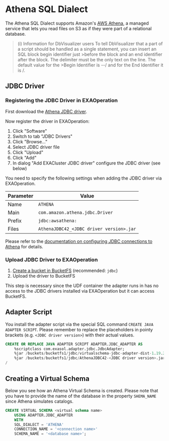 # Athena SQL Dialect

The Athena SQL Dialect supports Amazon's [AWS Athena](https://aws.amazon.com/athena/), a managed service that lets you read files on S3 as if they were part of a relational database.

>(i) Information for DbVisualizer users
>To tell DbVisualizer that a part of a script should be handled as a single statement, you can insert an SQL block begin identifier just >before the block and an end identifier after the block. The delimiter must be the only text on the line. The default value for the >Begin Identifier is --/ and for the End Identifier it is /.



## JDBC Driver

### Registering the JDBC Driver in EXAOperation

First download the [Athena JDBC driver](https://docs.aws.amazon.com/athena/latest/ug/connect-with-jdbc.html).

Now register the driver in EXAOperation:

1. Click "Software"
1. Switch to tab "JDBC Drivers"
1. Click "Browse..."
1. Select JDBC driver file
1. Click "Upload"
1. Click "Add"
1. In dialog "Add EXACluster JDBC driver" configure the JDBC driver (see below)

You need to specify the following settings when adding the JDBC driver via EXAOperation.

| Parameter | Value                                               |
|-----------|-----------------------------------------------------|
| Name      | `ATHENA`                                            |
| Main      | `com.amazon.athena.jdbc.Driver`                     |
| Prefix    | `jdbc:awsathena:`                                   |
| Files     | `AthenaJDBC42_<JDBC driver version>.jar`            |

Please refer to the [documentation on configuring JDBC connections to Athena](https://docs.aws.amazon.com/athena/latest/ug/connect-with-jdbc.html) for details.

### Upload JDBC Driver to EXAOperation

1. [Create a bucket in BucketFS](https://docs.exasol.com/administration/on-premise/bucketfs/create_new_bucket_in_bucketfs_service.htm) (recommended: `jdbc`)
1. Upload the driver to BucketFS

This step is necessary since the UDF container the adapter runs in has no access to the JDBC drivers installed via EXAOperation but it can access BucketFS.

## Adapter Script

You install the adapter script via the special SQL command `CREATE JAVA ADAPTER SCRIPT`. Please remember to replace the placeholders in pointy brackets (e.g. `<JDBC driver version>`) with their actual values.

```sql
CREATE OR REPLACE JAVA ADAPTER SCRIPT ADAPTER.JDBC_ADAPTER AS
    %scriptclass com.exasol.adapter.jdbc.JdbcAdapter;
    %jar /buckets/bucketfs1/jdbc/virtualschema-jdbc-adapter-dist-1.19.2.jar;
    %jar /buckets/bucketfs1/jdbc/AthenaJDBC42-<JDBC driver version>.jar;
/
```

## Creating a Virtual Schema

Below you see how an Athena Virtual Schema is created. Please note that you have to provide the name of the database in the property `SHEMA_NAME` since Athena simulates catalogs.

```sql
CREATE VIRTUAL SCHEMA <virtual schema name>
    USING ADAPTER.JDBC_ADAPTER
    WITH
    SQL_DIALECT = 'ATHENA'
    CONNECTION_NAME = '<connection name>'
    SCHEMA_NAME = '<database name>';
```